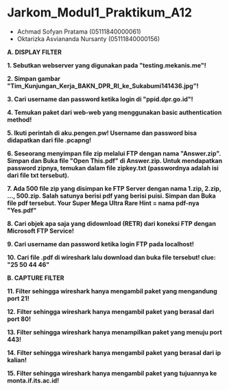 # Jarkom_Modul1_Praktikum_A12

- Achmad Sofyan Pratama (05111840000061)
- Oktarizka Asviananda Nursanty (05111840000156)

**A. DISPLAY FILTER**

**1. Sebutkan webserver yang digunakan pada "testing.mekanis.me"!**

**2. Simpan gambar "Tim_Kunjungan_Kerja_BAKN_DPR_RI_ke_Sukabumi141436.jpg"!**

**3. Cari username dan password ketika login di "ppid.dpr.go.id"!**

**4. Temukan paket dari web-web yang menggunakan basic authentication method!**

**5. Ikuti perintah di aku.pengen.pw! Username dan password bisa didapatkan dari file .pcapng!**

**6. Seseorang menyimpan file zip melalui FTP dengan nama "Answer.zip". Simpan dan Buka file "Open This.pdf" di Answer.zip. Untuk mendapatkan password zipnya, temukan dalam file zipkey.txt (passwordnya adalah isi dari file txt tersebut).**

**7. Ada 500 file zip yang disimpan ke FTP Server dengan nama 1.zip, 2.zip, ..., 500.zip. Salah satunya berisi pdf yang berisi puisi. Simpan dan Buka file pdf tersebut.
Your Super Mega Ultra Rare Hint = nama pdf-nya "Yes.pdf"**

**8. Cari objek apa saja yang didownload (RETR) dari koneksi FTP dengan Microsoft FTP Service!**

**9. Cari username dan password ketika login FTP pada localhost!**

**10. Cari file .pdf di wireshark lalu download dan buka file tersebut!
clue: "25 50 44 46"**

**B. CAPTURE FILTER**

**11. Filter sehingga wireshark hanya mengambil paket yang mengandung port 21!**

**12. Filter sehingga wireshark hanya mengambil paket yang berasal dari port 80!**

**13. Filter sehingga wireshark hanya menampilkan paket yang menuju port 443!**

**14. Filter sehingga wireshark hanya mengambil paket yang berasal dari ip kalian!**

**15. Filter sehingga wireshark hanya mengambil paket yang tujuannya ke monta.if.its.ac.id!**
